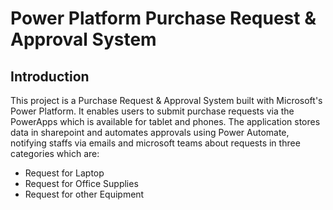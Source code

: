 # Power Platform Purchase Request & Approval System
## Introduction
This project is a Purchase Request & Approval System built with Microsoft's Power Platform. It enables users to submit purchase requests via the PowerApps which is available for tablet and phones. The application stores data in sharepoint and automates approvals using Power Automate, notifying staffs via emails and microsoft teams about requests in three categories which are:
* Request for Laptop
* Request for Office Supplies
* Request for other Equipment
